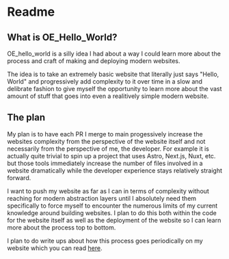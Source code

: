 # Readme

## What is OE_Hello_World?
OE_hello_world is a silly idea I had about a way I could learn more about the process and craft of making and deploying modern websites.

The idea is to take an extremely basic website that literally just says "Hello, World" and progressively add complexity to it over time in a slow and delibrate fashion to give myself the opportunity to learn more about the vast amount of stuff that goes into even a realitively simple modern website. 

## The plan
My plan is to have each PR I merge to main progessively increase the websites complexity from the perspective of the website itself and not necessarily from the perspective of me, the developer. For example it is actually quite trivial to spin up a project that uses Astro, Next.js, Nuxt, etc. but those tools immediately increase the number of files involved in a website dramatically while the developer experience stays relatively straight forward. 

I want to push my website as far as I can in terms of complexity without reaching for modern abstraction layers until I absolutely need them specifically to force myself to encounter the numerous limits of my current knowledge around building websites. I plan to do this both within the code for the website itself as well as the deployment of the website so I can learn more about the process top to bottom. 

I plan to do write ups about how this process goes periodically on my website which you can read [here](https://chrispohlman.com/garden).
